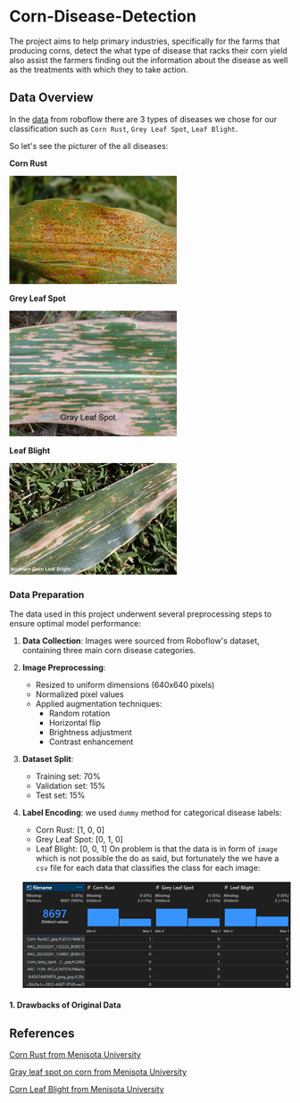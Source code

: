 # Corn-Disease-Detection

The project aims to help primary industries, specifically for the farms that producing corns, detect the what type of disease that racks their corn yield also assist the farmers finding out the information about the disease as well as the treatments with which they to take action.

## **Data Overview**

In the [data](https://universe.roboflow.com/corn-disease-7/corn-diseases-oxojk/dataset/2) from roboflow there are 3 types of diseases we chose for our classification such as `Corn Rust`, `Grey Leaf Spot`, `Leaf Blight`.

So let's see the picturer of the all diseases:

**Corn Rust**

<img src="assets\images\Corn Rust.png" alt="Corn Rust Disease" width="300"/>

**Grey Leaf Spot**

<img src="assets\images\Gray Leaf Spot.png" alt="Corn Rust Disease" width="300"/>

**Leaf Blight**

<img src="assets\images\Corn Leaf Blight.png" alt="Corn Rust Disease" width="300"/>

### **Data Preparation**

The data used in this project underwent several preprocessing steps to ensure optimal model performance:

1. **Data Collection**: Images were sourced from Roboflow's dataset, containing three main corn disease categories.

2. **Image Preprocessing**:
    - Resized to uniform dimensions (640x640 pixels)
    - Normalized pixel values
    - Applied augmentation techniques:
      - Random rotation
      - Horizontal flip
      - Brightness adjustment
      - Contrast enhancement

3. **Dataset Split**:
    - Training set: 70%
    - Validation set: 15%
    - Test set: 15%

4. **Label Encoding**: 
    we used `dummy` method for categorical disease labels:
    - Corn Rust: [1, 0, 0]
    - Grey Leaf Spot: [0, 1, 0]
    - Leaf Blight: [0, 0, 1]
    On problem is that the data is in form of `image` which is not possible the do as said, but fortunately the we have a `csv` file for each data that classifies the class for each image:
    <br>
    <img src="assets\images\classification.png" alt="Corn Rust Disease" width="500"/>



#### **1. Drawbacks of Original Data**

## References

[Corn Rust from Menisota University](https://ohioline.osu.edu/factsheet/plpath-cer-02)

[Gray leaf spot on corn from Menisota University](https://extension.umn.edu/corn-pest-management/gray-leaf-spot-corn)

[Corn Leaf Blight from Menisota University](https://extension.umn.edu/corn-pest-management/northern-corn-leaf-blight)